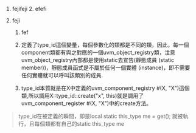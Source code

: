1. fejifeji
	2. efefi


3. feji
	1. fef


	1. 定義了type_id這個變量，每個參數化的類都是不同的類，因此，每一個component類都有與之對應的一個uvm_object_registry類，注意uvm_object_registry內部都是使用static去宣告(靜態成員 (static member))，靜態成員函式是不屬於任何一個實體 (instance)，即不需要任何實體就可以呼叫該類別的成員.  
	2. type_id本質就是在X中定義的uvm_component_registry #(X, "X")這個類,所以調用X::type_id::create("x", this)就是調用了uvm_component_register #(X, "X")中的create方法。
> 	type_id在被定義的瞬間，即是local static this_type me = get(); 就被執行，且每個類都有自己的static this_type me
